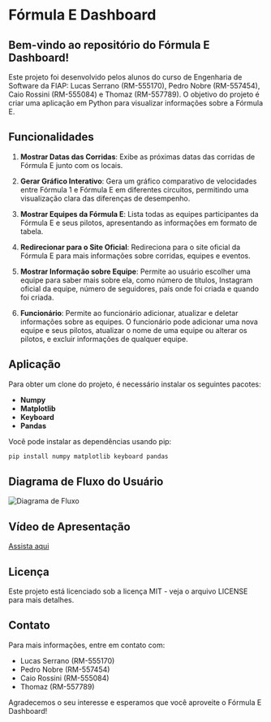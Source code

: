 # Fórmula E Dashboard

## Bem-vindo ao repositório do Fórmula E Dashboard!

Este projeto foi desenvolvido pelos alunos do curso de Engenharia de Software da FIAP: Lucas Serrano (RM-555170), Pedro Nobre (RM-557454), Caio Rossini (RM-555084) e Thomaz (RM-557789). O objetivo do projeto é criar uma aplicação em Python para visualizar informações sobre a Fórmula E.

## Funcionalidades

1. **Mostrar Datas das Corridas**: Exibe as próximas datas das corridas de Fórmula E junto com os locais.
   
2. **Gerar Gráfico Interativo**: Gera um gráfico comparativo de velocidades entre Fórmula 1 e Fórmula E em diferentes circuitos, permitindo uma visualização clara das diferenças de desempenho.
   
3. **Mostrar Equipes da Fórmula E**: Lista todas as equipes participantes da Fórmula E e seus pilotos, apresentando as informações em formato de tabela.
   
4. **Redirecionar para o Site Oficial**: Redireciona para o site oficial da Fórmula E para mais informações sobre corridas, equipes e eventos.

5. **Mostrar Informação sobre Equipe**: Permite ao usuário escolher uma equipe para saber mais sobre ela, como número de títulos, Instagram oficial da equipe, número de seguidores, país onde foi criada e quando foi criada.

6. **Funcionário**: Permite ao funcionário adicionar, atualizar e deletar informações sobre as equipes. O funcionário pode adicionar uma nova equipe e seus pilotos, atualizar o nome de uma equipe ou alterar os pilotos, e excluir informações de qualquer equipe.

## Aplicação

Para obter um clone do projeto, é necessário instalar os seguintes pacotes:

- **Numpy**
- **Matplotlib**
- **Keyboard**
- **Pandas**

Você pode instalar as dependências usando pip:

```bash
pip install numpy matplotlib keyboard pandas
```

## Diagrama de Fluxo do Usuário

![Diagrama de Fluxo](https://www.mermaidchart.com/app/projects/abbb18aa-1b60-4e48-9ef7-1e6e59d815e9/diagrams/dab2adff-dc76-405b-bfa4-65093f914ccc/version/v0.1/edit)

## Vídeo de Apresentação
[Assista aqui](https://youtu.be/ZX8kI8_TlEM)

## Licença

Este projeto está licenciado sob a licença MIT - veja o arquivo LICENSE para mais detalhes.

## Contato

Para mais informações, entre em contato com:

- Lucas Serrano (RM-555170)
- Pedro Nobre (RM-557454)
- Caio Rossini (RM-555084)
- Thomaz (RM-557789)

Agradecemos o seu interesse e esperamos que você aproveite o Fórmula E Dashboard!
